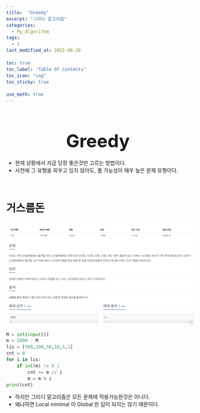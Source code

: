 ```yaml
---
title:  "Greedy"
excerpt: "그리디 알고리즘"
categories:
  - Py_Algorithm
tags:
  - 1
last_modified_at: 2021-06-26

toc: true
toc_label: "Table Of Contents"
toc_icon: "cog"
toc_sticky: true

use_math: true
---
```


<br>

# <center><font size="10">Greedy </font></center>

- 현재 상황에서 지금 당장 좋은것만 고르는 방법이다. 
- 사전에 그 유형을 외우고 있지 않아도, 풀 가능성이 매우 높은 문제 유형이다.

<br>

# 거스름돈

![png](/assets/images/Python/3_1.png)

```python
M = int(input())
m = 1000 - M
lis = [500,100,50,10,5,1]
cnt = 0
for i in lis:
    if int(m) != 0 :
        cnt += m // i
        m = m % i
print(cnt)
```

- 하지만 그리디 알고리즘은 모든 문제에 적용가능한것은 아니다. 
- 왜냐하면 Local minimal 이 Global 한 답이 되지는 않기 때문이다. 

<br>


